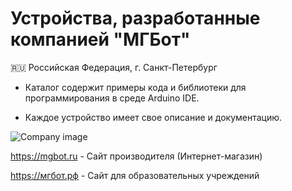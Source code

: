 # Устройства, разработанные компанией "МГБот"

🇷🇺 Российская Федерация, г. Санкт-Петербург


- Каталог содержит примеры кода и библиотеки для программирования в среде Arduino IDE.

- Каждое устройство имеет свое описание и документацию.

![Company image](https://mgbot.ru/upload/logo-r.svg)

https://mgbot.ru  - Сайт производителя (Интернет-магазин)

https://мгбот.рф  - Сайт для образовательных учреждений
